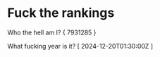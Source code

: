 # Fuck the rankings

Who the hell am I?
{ 7931285 }

What fucking year is it?
[ 2024-12-20T01:30:00Z ]
